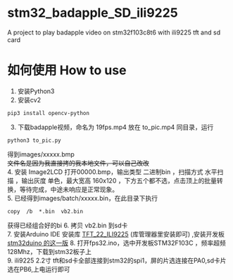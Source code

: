 # stm32_badapple_SD_ili9225
A project to play badapple video on stm32f103c8t6 with ili9225 tft and sd card

# 如何使用 How to use

1. 安装Python3
2. 安装cv2
```
pip3 install opencv-python
```
3. 下载badapple视频，命名为  19fps.mp4 放在 to_pic.mp4 同目录，运行
```
python3 to_pic.py
```
得到images/xxxxx.bmp   
~~文件名是因为我直接拷的我本地文件，可以自己改改~~  
4. 安装 Image2LCD 打开00000.bmp，输出类型 二进制bin ，扫描方式 水平扫描 ，输出灰度 单色，最大宽高 160x120 ，下方五个都不选，点击顶上的批量转换，等待完成，中途未响应是正常现象。  
5. 已经得到images/batch/xxxxx.bin，在此目录下执行
```
copy  /b  *.bin  vb2.bin
```
获得已经组合好的bi 
6. 拷贝 vb2.bin 到sd卡  
7. 安装Arduino IDE 安装库 [TFT_22_ILI9225](https://github.com/Nkawu/TFT_22_ILI9225) (库管理器里安装即可) ,安装开发板 [stm32duino 的这一版](https://github.com/rogerclarkmelbourne/Arduino_STM32)
8. 打开fps32.ino，选中开发板STM32F103C ，频率超频128Mhz，下载到stm32板子上  
9. ili9225 2.2寸 tft和sd卡全部连接到stm32的spi1，屏的片选连接在PA0,sd卡片选在PB6,上电运行即可


